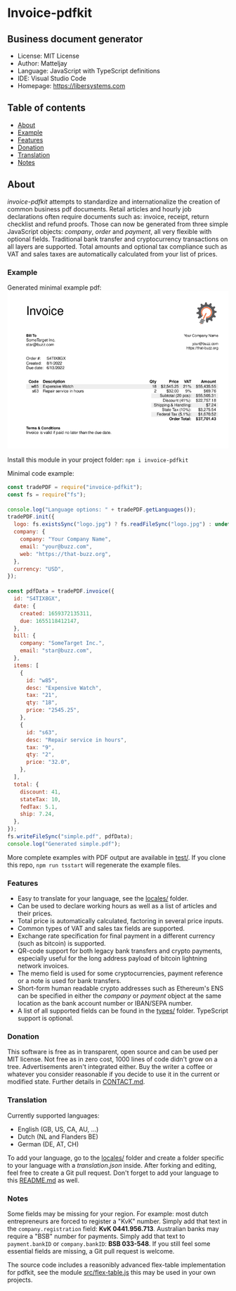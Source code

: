 # Invoice-pdfkit

## Business document generator

- License: MIT License
- Author: Matteljay
- Language: JavaScript with TypeScript definitions
- IDE: Visual Studio Code
- Homepage: https://libersystems.com

## Table of contents

- [About](#about)
- [Example](#example)
- [Features](#features)
- [Donation](#donation)
- [Translation](#translation)
- [Notes](#notes)

## About

_invoice-pdfkit_ attempts to standardize and internationalize the creation of common business pdf documents. Retail articles and hourly job declarations often require documents such as: invoice, receipt, return checklist and refund proofs. Those can now be generated from three simple JavaScript objects: _company_, _order_ and _payment_, all very flexible with optional fields. Traditional bank transfer and cryptocurrency transactions on all layers are supported. Total amounts and optional tax compliance such as VAT and sales taxes are automatically calculated from your list of prices.

### Example

Generated minimal example pdf:
![Minimal PDF](screenshots/minimal-pdf.png)

Install this module in your project folder:
`npm i invoice-pdfkit`

Minimal code example:

```js
const tradePDF = require("invoice-pdfkit");
const fs = require("fs");

console.log("Language options: " + tradePDF.getLanguages());
tradePDF.init({
  logo: fs.existsSync("logo.jpg") ? fs.readFileSync("logo.jpg") : undefined,
  company: {
    company: "Your Company Name",
    email: "your@buzz.com",
    web: "https://that-buzz.org",
  },
  currency: "USD",
});

const pdfData = tradePDF.invoice({
  id: "S4TIX8GX",
  date: {
    created: 1659372135311,
    due: 1655118412147,
  },
  bill: {
    company: "SomeTarget Inc.",
    email: "star@buzz.com",
  },
  items: [
    {
      id: "w85",
      desc: "Expensive Watch",
      tax: "21",
      qty: "18",
      price: "2545.25",
    },
    {
      id: "s63",
      desc: "Repair service in hours",
      tax: "9",
      qty: "2",
      price: "32.0",
    },
  ],
  total: {
    discount: 41,
    stateTax: 10,
    fedTax: 5.1,
    ship: 7.24,
  },
});
fs.writeFileSync("simple.pdf", pdfData);
console.log("Generated simple.pdf");
```

More complete examples with PDF output are available in [test/](test/).
If you clone this repo, `npm run tsstart` will regenerate the example files.

### Features

- Easy to translate for your language, see the [locales/](locales/) folder.
- Can be used to declare working hours as well as a list of articles and their prices.
- Total price is automatically calculated, factoring in several price inputs.
- Common types of VAT and sales tax fields are supported.
- Exchange rate specification for final payment in a different currency (such as bitcoin) is supported.
- QR-code support for both legacy bank transfers and crypto payments, especially useful for the long address payload of bitcoin lightning network invoices.
- The memo field is used for some cryptocurrencies, payment reference or a note is used for bank transfers.
- Short-form human readable crypto addresses such as Ethereum's ENS can be specified in either the _company_ or _payment_ object at the same location as the bank account number or IBAN/SEPA number.
- A list of all supported fields can be found in the [types/](types/) folder. TypeScript support is optional.

### Donation

This software is free as in transparent, open source and can be used per MIT license. Not free as in zero cost, 1000 lines of code didn't grow on a tree. Advertisements aren't integrated either. Buy the writer a coffee or whatever you consider reasonable if you decide to use it in the current or modified state. Further details in [CONTACT.md](CONTACT.md).

### Translation

Currently supported languages:

- English (GB, US, CA, AU, ...)
- Dutch (NL and Flanders BE)
- German (DE, AT, CH)

To add your language, go to the [locales/](locales/) folder and create a folder specific to your language with a _translation.json_ inside. After forking and editing, feel free to create a Git pull request. Don't forget to add your language to this [README.md](README.md) as well.

### Notes

Some fields may be missing for your region. For example: most dutch entrepreneurs are forced to register a "KvK" number. Simply add that text in the `company.registration` field: **KvK 0441.956.713**. Australian banks may require a "BSB" number for payments. Simply add that text to `payment.bankID` or `company.bankID`: **BSB 033-548**. If you still feel some essential fields are missing, a Git pull request is welcome.

The source code includes a reasonibly advanced flex-table implementation for pdfkit, see the module [src/flex-table.js](src/flex-table.js) this may be used in your own projects.
